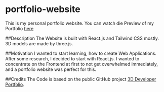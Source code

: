 # portfolio-website

This is my personal portfolio website. 
You can watch die Preview of my Portfolio [here](https://m4rk-git.github.io/portfolio-website/)

##Description
The Website is built with React.js and Tailwind CSS mostly. 3D models are made by three.js. 

##Motivation
I wanted to start learning, how to create Web Applications. After some research, I decided to start with React.js. I wanted to concentrate on the Frontend at first to not get overwhelmed immediately, and a portfolio website was perfect for this. 

##Credits
The Code is based on the public GitHub project [3D Developer Portfolio](https://github.com/adrianhajdin/project_3D_developer_portfolio).
